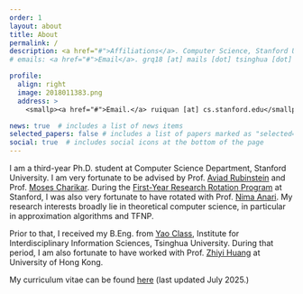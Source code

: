 ```yaml
---
order: 1
layout: about
title: About
permalink: /
description: <a href="#">Affiliations</a>. Computer Science, Stanford University
# emails: <a href="#">Email</a>. grq18 [at] mails [dot] tsinghua [dot] edu [dot] cn

profile:
  align: right
  image: 2018011383.png
  address: >
    <smallp><a href="#">Email.</a> ruiquan [at] cs.stanford.edu</smallp>

news: true  # includes a list of news items
selected_papers: false # includes a list of papers marked as "selected={true}"
social: true  # includes social icons at the bottom of the page
---
```


I am a third-year Ph.D. student at Computer Science Department, Stanford University. I am very fortunate to be advised by Prof. [Aviad Rubinstein](https://cs.stanford.edu/~aviad/) and Prof. [Moses Charikar](https://profiles.stanford.edu/moses-charikar). During the [First-Year Research Rotation Program](https://cs.stanford.edu/phd-first-year-research-rotation-program) at Stanford, I was also very fortunate to have rotated with Prof. [Nima Anari](https://nimaanari.com/). My research interests broadly lie in theoretical computer science, in particular in approximation algorithms and TFNP. 
<!-- Currently, I am on the First-Year Research Rotation Program and fortunate to be rotating with Prof. Mose Charikar.  -->

Prior to that, I received my B.Eng. from [Yao Class](https://iiis.tsinghua.edu.cn/en/yaoclass/), Institute for Interdisciplinary Information Sciences, Tsinghua University. During that period, I am also fortunate to have worked with Prof. [Zhiyi Huang](https://i.cs.hku.hk/~zhiyi/) at University of Hong Kong.

My curriculum vitae can be found [here](../assets/pdf/CV.pdf) (last updated July 2025.)